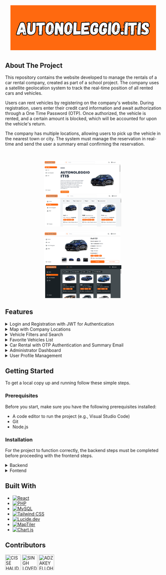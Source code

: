<h1 align="center">
<img src="frontend/src/assets/LogoGrande.png">
</h1>

## About The Project

This repository contains the website developed to manage the rentals of a car rental company, created as part of a school project. The company uses a satellite geolocation system to track the real-time position of all rented cars and vehicles.

Users can rent vehicles by registering on the company's website. During registration, users enter their credit card information and await authorization through a One Time Password (OTP). Once authorized, the vehicle is rented, and a certain amount is blocked, which will be accounted for upon the vehicle's return.

The company has multiple locations, allowing users to pick up the vehicle in the nearest town or city. The system must manage the reservation in real-time and send the user a summary email confirming the reservation.

<br />
<p align="center">
<img width="49%" src="frontend/src/images/paginaHome.png" alt="Home page"/>
&nbsp;
<img width="49%" src="frontend/src/images/paginaVeicoli.png" alt="Vehicles page"/>
</p>

<p align="center">
<img width="49%" src="frontend/src/images/paginaVeicoloSelezionato.png" alt="Selected vehicle page"/>
&nbsp;
<img width="49%" src="frontend/src/images/paginaVeicoliDarkTheme.png" alt="Vehicles page dark theme"/>
</p>

## Features

<details close>
<summary>
Login and Registration with JWT for Authentication
</summary> 
<br />
  
The website includes login and registration functionalities for users, utilizing JSON Web Tokens (JWT) for secure authentication. This ensures that only authorized users can access and manage their bookings. 

When a user registers, they must provide personal information. Once the registration is complete, a JWT token is generated and sent to the user for access. During the login process, the user enters their credentials, such as email and password. If the credentials are correct, the server generates a JWT token and sends it to the user. 

Whenever the user makes a request to the server, such as viewing their bookings or renting a vehicle, the JWT token is sent with the request. This token is used to verify the user's identity. The server validates the token, and if it is valid, authorizes the requested operation, thereby ensuring a high level of security in transactions and booking management.

<p align="center">
<img width="90%" src="frontend/src/images/login.png" alt="Login"/>
</p>
</details>

<details close>
<summary>
Map with Company Locations
</summary> 
<br />
  
The website includes an interactive map that displays all the locations of the car rental company, allowing users to easily find the nearest location. This map has been created using the MapTiler API, which offers a robust and flexible solution for integrating maps into websites.

Users can view the map directly on the website, where each location is marked with a pin. Clicking on a pin displays detailed information about the location, such as the address, phone number, and opening hours. This makes it simple for users to find and contact the desired location.

The integration with the MapTiler API ensures that the map is always up-to-date and responsive, providing a smooth and intuitive navigation experience. Additionally, the map supports zoom and pan functionalities, allowing users to explore different geographic areas and easily find the most convenient company location for them.

<p align="center">
<img width="90%" src="frontend/src/images/mappaSedi.png" alt="Map with Company Locations"/>
</p>
</details>

<details close>
<summary>
Vehicle Filters and Search
</summary> 
<br />
  
The website offers a powerful vehicle filters and search functionality, allowing users to easily find the vehicle that best meets their needs. Users can filter available vehicles by various criteria, including make, car type, price, year, mileage, and fuel type.

The search functionality enables users to input one or more filter criteria to narrow down the results. For example, a user can search for a specific car brand, select a vehicle type such as SUV or sedan, set a price range, specify the year of manufacture, maximum mileage, and fuel type (gasoline, diesel, electric, etc.).

This advanced filters and search system significantly enhances the user experience, making it quicker and easier to find the desired vehicle. With this feature, users can view only the vehicles that exactly match their criteria, saving time and simplifying the rental process.

<p align="center">
<img width="90%" src="frontend/src/images/filtri.png" alt="Filters"/>
</p>
</details>

<details close>
<summary>
Favorite Vehicles List
</summary> 
<br />
  
The website includes a feature that allows users to add vehicles to their favorite list. This function enables users to save vehicles they find interesting or wish to rent in the future, making it easier and more convenient to keep track of their preferred options.

After adding a vehicle to their favorites, users can access a dedicated page that displays all the saved vehicles. This page provides an overview of the favorite vehicles, including details such as make, model, price, and other relevant information. Users can remove vehicles from the list or proceed with renting directly from the favorites page.

This feature significantly enhances the user experience, allowing better management of rental options and making informed decisions more efficiently.

<p align="center">
<img width="90%" src="frontend/src/images/aggiuntaVeicoloAPreferiti.png" alt="Add vehicle to favorite list"/>
</p>
</details>

<details close>
<summary>
Car Rental with OTP Authentication and Summary Email
</summary> 
<br />
  
The website offers an advanced car rental feature that includes OTP (One-Time Password) authentication and the sending of a summary email after the rental. This process ensures a secure and transparent experience for users.

To rent a car, the user must first enter their payment method details, including the card number, expiration date, and CVV. The user's personal information is auto-filled, but they can always modify it. The user must also specify the rental start and end dates, the desired pickup location, and choose whether to pay immediately or upon vehicle pickup (with a 10% deposit).

Once all the entered information is checked and verified, a 2-minute OTP code is sent to the user's email. After entering the OTP code, it is verified, and then the rental is finalized. Once the rental is completed, a summary email with the rental details is sent to the user, providing confirmation and a record of important information.

<p align="center">
<img width="49%" src="frontend/src/images/InserimentoDatiPerNoleggioVeicolo.png" alt="Car rental details"/>
&nbsp;
<img width="49%" src="frontend/src/images/emailCodiceOtp.png" alt="Mail with OTP"/>
</p>

<p align="center">
<img width="49%" src="frontend/src/images/codiceOTP.png" alt="OTP code"/>
&nbsp;
<img width="49%" src="frontend/src/images/mailRiepilogoNoleggio.png" alt="Summary email with the rental details"/>
</p>
</details>

<details close>
<summary>
Administrator Dashboard
</summary> 
<br />
  
The website includes a comprehensive administrator dashboard that enables efficient and detailed management of the car rental business. Through this dashboard, the administrator can access a wide range of information and details about users, rented vehicles, company earnings, and much more.

The dashboard features intuitive charts that enhance data understanding, making it easier to analyze information. There are also detailed tables displaying data on all registered users and all vehicles in the database. These tools allow the administrator to have a complete and updated overview of business activities.

The main feature of the dashboard is the real-time geolocation of rented vehicles. This system allows the administrator to monitor the exact position of each vehicle at any time, enhancing the security and efficiency of the service. Real-time geolocation enables quick intervention in emergencies, route optimization, and better fleet management.

Additionally, the administrator has the ability to add new vehicles to the website by entering all the necessary data. This process is streamlined through a user-friendly interface that guides the administrator through various steps, ensuring all information is entered correctly and completely.

<p align="center">
<img width="49%" src="frontend/src/images/dashboardGrafici.png" alt="Dashboard page 1"/>
&nbsp;
<img width="49%" src="frontend/src/images/dashboardGeolocalizzazioneVeicoli.png" alt="Dashboard page 2"/>
</p>

<p align="center">
<img width="49%" src="frontend/src/images/dashboardTabelleDati.png" alt="Dashboard page 3"/>
&nbsp;
<img width="49%" src="frontend/src/images/aggiuntaVeicolo.png" alt="Dashboard page 4"/>
</p>
</details>

<details close>
<summary>
User Profile Management
</summary> 
<br />
  
The website offers an advanced user profile management feature that provides a dedicated interface for viewing and editing personal information and rental details. This functionality allows users to have complete control over their bookings and personal data.

On the profile page, users can view their upcoming rentals with the option to modify details such as dates and pickup locations. Additionally, users can access their rental history, which provides an overview of past bookings and associated information.

The profile page also allows users to update their personal information, such as email address, phone number, and payment details. This enables users to keep their information current and manage their future and past rentals easily, enhancing the overall service experience.

<p align="center">
<img width="90%" src="frontend/src/images/paginaImpostazioneUtente.png" alt="User profile page"/>
</p>
</details>

## Getting Started

To get a local copy up and running follow these simple steps.

### Prerequisites

<p>Before you start, make sure you have the following prerequisites installed:</p>
<ul>
<li>A code editor to run the project (e.g., Visual Studio Code)</li>
<li>Git</li>
<li> Node.js </li>
</ul>

### Installation

For the project to function correctly, the backend steps must be completed before proceeding with the frontend steps.

<details close>
<summary>
Backend
</summary> 
<br />

This project is compatible with any web server of your choice. However, for demonstration purposes, we recommend using [XAMPP](https://www.apachefriends.org/index.html).

For macOS users, we suggest using [MAMP](https://www.mamp.info/en/).

Remember, you are not limited to XAMPP or MAMP. Feel free to use any web server and database management system that suits your preferences and requirements.

### Inclusion of `.htaccess` File in API Folder

The `.htaccess` file in the API folder contains directives for URL rewriting and setting environment variables for HTTP authorization. Here's a summary of what it does:

- `RewriteEngine On`: Enables the Apache module mod_rewrite for URL rewriting.
- `RewriteCond %{REQUEST_FILENAME} !-f`: Checks if the requested file does not exist.
- `RewriteCond %{REQUEST_FILENAME} !-d`: Checks if the requested directory does not exist.
- `RewriteCond %{REQUEST_FILENAME} !-l`: Checks if the requested resource is not a symbolic link.
- `RewriteRule . index.php [L]`: Redirects all requests to index.php if they do not match an existing file, directory, or symbolic link.

Additionally, the file sets an environment variable `HTTP_AUTHORIZATION` based on the `Authorization` header in the HTTP request.

### Inclusion of `.env` File

The `.env` file in the project contains sensitive information such as database credentials and secret keys. While exposing such information in a public repository, especially on platforms like GitHub, is a significant security risk and considered a bad practice in real-world scenarios, it has been included in this repository for educational purposes. This decision was made to facilitate easier understanding and starting of the project for learners.

However, it is essential to emphasize that users should never follow this bad practice in their personal or official projects. Instead, they should replace the placeholder variables in the `.env` file with their own credentials and secret keys. For example:

`DB_HOST = 'localhost'`
`DB_NAME = 'autonoleggi'`
`DB_USER = 'root'`
`DB_PASS = ''`
`SECRET_KEY = "6A586E3272357538782F413F4428472B4B6250655367566B5970337336763979`

Additionally, users should ensure that the secret key used in their projects is unique and secure. Furthermore, they should never upload sensitive information like secret keys to public repositories, following best practices to maintain the security of their applications.
becuase this for educational purposes, i hae sacrificed myself for your sake winks winks, to get get you started faster, make sure to configure your project if DB and server configurations differs


### Setting Up the Database

#### Step 1: Accessing PHPMyAdmin

1. Open your web browser and navigate to your PHPMyAdmin dashboard. This is typically accessible through your local server's address (e.g., `http://localhost/phpmyadmin`).

#### Step 2: Creating the Database

2. Once logged in to PHPMyAdmin, click on the "Databases" tab in the top navigation menu.

3. In the "Create database" field, enter the name "autonoleggio_itis".

4. Click on the "Create" button to create the database (autonoleggio_itis).

#### Step 3: Importing the SQL File

5. Locate the `autonoleggio_itis.sql` file in the root folder of your project directory, in this case [here](backend/database/autonoleggio_itis.sql).

6. Back in PHPMyAdmin, select the "autonoleggio_itis" database from the left-hand sidebar to ensure it is the active database.

7. Look for the "Import" tab in the top navigation menu.

8. Click on the "Choose file" button, then select the `autonoleggio_itis.sql` file from your computer.

9. Once the file is selected, click on the "Go" or "Import" button to begin importing the SQL file into the database.

#### Step 4: Verifying the Import

10. PHPMyAdmin will display a confirmation message once the import is complete. You should see a list of tables imported from the `autonoleggio_itis.sql` file.

</details>

<details close>
<summary>
Fontend
</summary> <br />
1. To download the project, you can clone the repository using the following command in your terminal:
  
```shell
git clone https://github.com/Halid04/auto-noleggio.git
```
Alternatively, you can download the ZIP file of [the repository from GitHub](https://github.com/Halid04/auto-noleggio) and extract it to your computer. <br /> <br />
2. After downloading the project, navigate to the project directory via the terminal and install all necessary dependencies by running the following command:
```shell
npm install
```
<br />
3. Once the dependencies are installed, you can start the application by running:

```shell
npm run dev
```
The application will then be available at http://localhost:5173.

</details>

## Built With

* [![React][React.js-badge]][React-url]
* [![PHP][PHP-badge]][PHP-url]
* [![MySQL][MySQL-badge]][MySQL-url]
* [![Tailwind CSS][TailwindCSS-badge]][TailwindCSS-url]
* [![Lucide.dev][Lucide.dev-badge]][Lucide.dev-url]
* [![MapTiler][MapTiler-badge]][MapTiler-url]
* [![Chart.js][Chart.js-badge]][Chart.js-url]

[React.js-badge]: https://img.shields.io/badge/React-61DAFB?style=flat&logo=react&logoColor=black
[PHP-badge]: https://img.shields.io/badge/PHP-777BB4?style=flat&logo=php&logoColor=white
[MySQL-badge]: https://img.shields.io/badge/MySQL-00618A?style=flat&logo=mysql&logoColor=white
[TailwindCSS-badge]: https://img.shields.io/badge/Tailwind_CSS-06B6D4?style=flat&logo=tailwindcss&logoColor=white
[Lucide.dev-badge]: https://img.shields.io/badge/Lucide.dev-000000?style=flat&logo=lucide&logoColor=white
[MapTiler-badge]: https://img.shields.io/badge/MapTiler-006C70?style=flat&logo=maptiler&logoColor=white
[Chart.js-badge]: https://img.shields.io/badge/Chart.js-F5F5F5?style=flat&logo=chart.js&logoColor=000000

[React-url]: https://reactjs.org/
[PHP-url]: https://www.php.net/
[MySQL-url]: https://www.mysql.com/
[TailwindCSS-url]: https://tailwindcss.com/
[Lucide.dev-url]: https://lucide.dev/
[MapTiler-url]: https://www.maptiler.com/
[Chart.js-url]: https://www.chartjs.org/

## Contributors

[//]: contributor-faces
<a href="https://github.com/Halid04"><img src="https://avatars.githubusercontent.com/u/77756563?v=4" title="CISSE HALID ABDOUL KARIM" width="50" height="50"></a>
<a href="https://github.com/Lovedeep05"><img src="https://avatars.githubusercontent.com/u/98920254?v=4" title="SINGH LOVEDEEP" width="50" height="50"></a>
<a href="https://github.com/70624290"><img src="https://avatars.githubusercontent.com/u/124879450?v=4" title="ADZAKEY ELLOH KWAW" width="50" height="50"></a>
